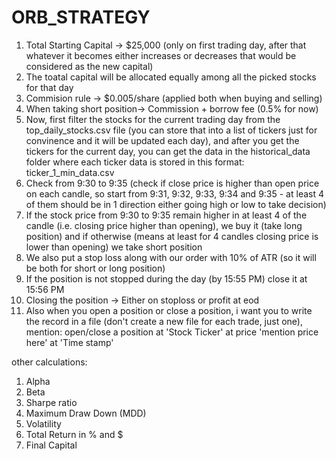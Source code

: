 # ORB_STRATEGY 

1. Total Starting Capital -> $25,000 (only on first trading day, after that whatever it becomes either increases or decreases that would be considered as the new capital) 
2. The toatal capital will be allocated equally among all the picked stocks for that day
3. Commision rule -> $0.005/share (applied both when buying and selling)
4. When taking short position-> Commission + borrow fee (0.5% for now)
5. Now, first filter the stocks for the current trading day from the top_daily_stocks.csv file (you can store that into a list of tickers just for convinence and it will be updated each day), and after you get the tickers for the current day, you can get the data in the historical_data folder where each ticker data is stored in this format: ticker_1_min_data.csv
6. Check from 9:30 to 9:35 (check if close price is higher than open price on each candle, so start from 9:31, 9:32, 9:33, 9:34 and 9:35 - at least 4 of them should be in 1 direction either going high or low to take decision)
7. If the stock price from 9:30 to 9:35 remain higher in at least 4 of the candle (i.e. closing price higher than opening), we buy it (take long position) and if otherwise (means at least for 4 candles closing price is lower than opening) we take short position
8. We also put a stop loss along with our order with 10% of ATR (so it will be both for short or long position)
9. If the position is not stopped during the day (by 15:55 PM) close it at 15:56 PM
10. Closing the position -> Either on stoploss or profit at eod 
11. Also when you open a position or close a position, i want you to write the record in a file (don't create a new file for each trade, just one), mention: open/close a position at 'Stock Ticker' at price 'mention price here' at 'Time stamp'

other calculations:
1. Alpha
2. Beta
3. Sharpe ratio
4. Maximum Draw Down (MDD)
5. Volatility
6. Total Return in % and $
7. Final Capital